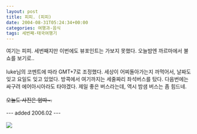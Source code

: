 ```yaml
---
layout: post
title: 피피. (피피)
date: 2004-08-31T05:24:34+00:00
categories: 여행과-음식
tags: 세번째-태국여행기
---
```

여기는 피피. 세번째지만 이번에도 뷰포인트는 가보지 못했다. 오늘밤엔 까르마에서 불쇼를 보기로..<br />
<br />luke님의 코멘트에 따라 GMT+7로 조정했다. 세상이 어찌돌아가는지 까먹어서, 날짜도 잊고 요일도 잊고 있었다. 방콕에서 여기까지는 세줄짜리 좌석버스를 탔다. 다음번에는 싸구려 에어아시아라도 타야겠다. 제일 좋은 버스라는데, 역시 밤샘 버스는 좀 힘드네.<br />
<br /><S>오늘도 사진은 엄따~.</S><br />
<br />--- added 2006.02 ---<br />
<br /><A href="http://www.flickr.com/photos/jinto/3230932942/" target=flickr><IMG src="http://farm4.static.flickr.com/3101/3230932942_58f9730533.jpg"></A>
